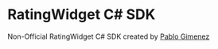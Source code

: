 # RatingWidget C# SDK
Non-Official RatingWidget C# SDK created by [Pablo Gimenez](https://github.com/PabloGim)
